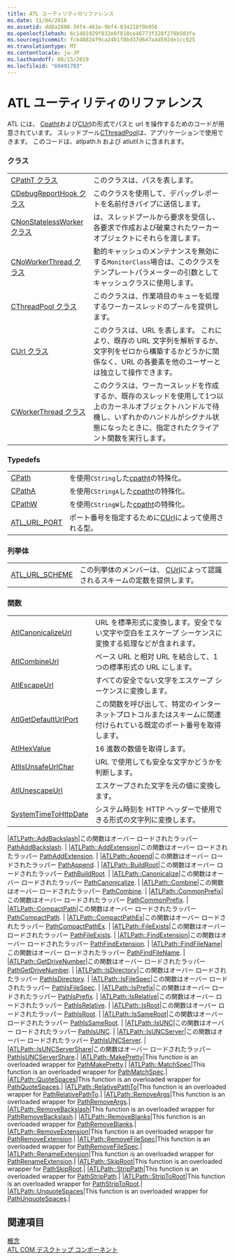 ```yaml
---
title: ATL ユーティリティのリファレンス
ms.date: 11/04/2016
ms.assetid: dd8a2888-34f4-461e-9bf4-834218f9b95b
ms.openlocfilehash: 6c1481929f832e6f810ce46773f328f278b503fa
ms.sourcegitcommit: fcb48824f9ca24b1f8bd37d647a4d592de1cc925
ms.translationtype: MT
ms.contentlocale: ja-JP
ms.lasthandoff: 08/15/2019
ms.locfileid: "69491703"
---
```

# <a name="atl-utilities-reference"></a>ATL ユーティリティのリファレンス

ATL には、 [Cpatht](../atl/reference/cpatht-class.md)および[CUrl](../atl/reference/curl-class.md)の形式でパスと url を操作するためのコードが用意されています。 スレッドプール[CThreadPool](../atl/reference/cthreadpool-class.md)は、アプリケーションで使用できます。 このコードは、atlpath.h および atlutil.h に含まれます。

### <a name="classes"></a>クラス

|||
|-|-|
|[CPathT クラス](../atl/reference/cpatht-class.md)|このクラスは、パスを表します。|
|[CDebugReportHook クラス](../atl/reference/cdebugreporthook-class.md)|このクラスを使用して、デバッグレポートを名前付きパイプに送信します。|
|[CNonStatelessWorker クラス](../atl/reference/cnonstatelessworker-class.md)|は、スレッドプールから要求を受信し、各要求で作成および破棄されたワーカーオブジェクトにそれらを渡します。|
|[CNoWorkerThread クラス](../atl/reference/cnoworkerthread-class.md)|動的キャッシュのメンテナンスを無効にする`MonitorClass`場合は、このクラスをテンプレートパラメーターの引数としてキャッシュクラスに使用します。|
|[CThreadPool クラス](../atl/reference/cthreadpool-class.md)|このクラスは、作業項目のキューを処理するワーカースレッドのプールを提供します。|
|[CUrl クラス](../atl/reference/curl-class.md)|このクラスは、URL を表します。 これにより、既存の URL 文字列を解析するか、文字列をゼロから構築するかどうかに関係なく、URL の各要素を他のユーザーとは独立して操作できます。|
|[CWorkerThread クラス](../atl/reference/cworkerthread-class.md)|このクラスは、ワーカースレッドを作成するか、既存のスレッドを使用して1つ以上のカーネルオブジェクトハンドルで待機し、いずれかのハンドルがシグナル状態になったときに、指定されたクライアント関数を実行します。|

### <a name="typedefs"></a>Typedefs

|||
|-|-|
|[CPath](../atl/reference/atl-typedefs.md#cpath)|を使用`CString`した[cpatht](../atl/reference/cpatht-class.md)の特殊化。|
|[CPathA](../atl/reference/atl-typedefs.md#cpatha)|を使用`CStringA`した[cpatht](../atl/reference/cpatht-class.md)の特殊化。|
|[CPathW](../atl/reference/atl-typedefs.md#cpathw)|を使用`CStringW`した[cpatht](../atl/reference/cpatht-class.md)の特殊化。|
|[ATL_URL_PORT](../atl/reference/atl-typedefs.md#atl_url_port)|ポート番号を指定するために[CUrl](../atl/reference/curl-class.md)によって使用される型。|

### <a name="enums"></a>列挙体

|||
|-|-|
|[ATL_URL_SCHEME](../atl/reference/atl-url-scheme-enum.md)|この列挙体のメンバーは、 [CUrl](../atl/reference/curl-class.md)によって認識されるスキームの定数を提供します。|

### <a name="functions"></a>関数

|||
|-|-|
|[AtlCanonicalizeUrl](../atl/reference/atl-http-utility-functions.md#atlcanonicalizeurl)|URL を標準形式に変換します。安全でない文字や空白をエスケープ シーケンスに変換する処理などが含まれます。|
|[AtlCombineUrl](../atl/reference/atl-http-utility-functions.md#atlcombineurl)|ベース URL と相対 URL を結合して、1 つの標準形式の URL にします。|
|[AtlEscapeUrl](../atl/reference/atl-http-utility-functions.md#atlescapeurl)|すべての安全でない文字をエスケープ シーケンスに変換します。|
|[AtlGetDefaultUrlPort](../atl/reference/atl-http-utility-functions.md#atlgetdefaulturlport)|この関数を呼び出して、特定のインターネットプロトコルまたはスキームに関連付けられている既定のポート番号を取得します。|
|[AtlHexValue](../atl/reference/atl-text-encoding-functions.md#atlhexvalue)|16 進数の数値を取得します。|
|[AtlIsUnsafeUrlChar](../atl/reference/atl-http-utility-functions.md#atlisunsafeurlchar)|URL で使用しても安全な文字かどうかを判断します。|
|[AtlUnescapeUrl](../atl/reference/atl-http-utility-functions.md#atlunescapeurl)|エスケープされた文字を元の値に変換します。|
|[SystemTimeToHttpDate](../atl/reference/atl-http-utility-functions.md#systemtimetohttpdate)|システム時刻を HTTP ヘッダーで使用できる形式の文字列に変換します。|

|[ATLPath::AddBackslash](../atl/reference/atl-path-functions.md#addbackslash)|この関数はオーバー ロードされたラッパー [PathAddBackslash](/windows/desktop/api/shlwapi/nf-shlwapi-pathaddbackslasha
). | |[ATLPath::AddExtension](../atl/reference/atl-path-functions.md#addextension)|この関数はオーバー ロードされたラッパー [PathAddExtension](/windows/win32/api/shlwapi/nf-shlwapi-pathaddextensionw). | |[ATLPath::Append](../atl/reference/atl-path-functions.md#append)|この関数はオーバー ロードされたラッパー [PathAppend](/windows/win32/api/shlwapi/nf-shlwapi-pathappendw). | |[ATLPath::BuildRoot](../atl/reference/atl-path-functions.md#buildroot)|この関数はオーバー ロードされたラッパー [PathBuildRoot](/windows/win32/api/shlwapi/nf-shlwapi-pathbuildrootw). | |[ATLPath::Canonicalize](../atl/reference/atl-path-functions.md#canonicalize)|この関数はオーバー ロードされたラッパー [PathCanonicalize](/windows/win32/api/shlwapi/nf-shlwapi-pathcanonicalizew). | |[ATLPath::Combine](../atl/reference/atl-path-functions.md#combine)|この関数はオーバー ロードされたラッパー [PathCombine](/windows/win32/api/shlwapi/nf-shlwapi-pathcombinew). | |[ATLPath::CommonPrefix](../atl/reference/atl-path-functions.md#commonprefix)|この関数はオーバー ロードされたラッパー [PathCommonPrefix](/windows/win32/api/shlwapi/nf-shlwapi-pathcommonprefixw). | |[ATLPath::CompactPath](../atl/reference/atl-path-functions.md#compactpath)|この関数はオーバー ロードされたラッパー [PathCompactPath](/windows/win32/api/shlwapi/nf-shlwapi-pathcompactpathw). | |[ATLPath::CompactPathEx](../atl/reference/atl-path-functions.md#compactpathex)|この関数はオーバー ロードされたラッパー [PathCompactPathEx](/windows/win32/api/shlwapi/nf-shlwapi-pathcompactpathexw). | |[ATLPath::FileExists](../atl/reference/atl-path-functions.md#fileexists)|この関数はオーバー ロードされたラッパー [PathFileExists](/windows/win32/api/shlwapi/nf-shlwapi-pathfileexistsw). | |[ATLPath::FindExtension](../atl/reference/atl-path-functions.md#findextension)|この関数はオーバー ロードされたラッパー [PathFindExtension](/windows/win32/api/shlwapi/nf-shlwapi-pathfindextensionw). | |[ATLPath::FindFileName](../atl/reference/atl-path-functions.md#findfilename)|この関数はオーバー ロードされたラッパー [PathFindFileName](/windows/win32/api/shlwapi/nf-shlwapi-pathfindfilenamew). | |[ATLPath::GetDriveNumber](../atl/reference/atl-path-functions.md#getdrivenumber)|この関数はオーバー ロードされたラッパー [PathGetDriveNumber](/windows/win32/api/shlwapi/nf-shlwapi-pathgetdrivenumberw). | |[ATLPath::IsDirectory](../atl/reference/atl-path-functions.md#isdirectory)|この関数はオーバー ロードされたラッパー [PathIsDirectory](/windows/win32/api/shlwapi/nf-shlwapi-pathisdirectoryw). | |[ATLPath::IsFileSpec](../atl/reference/atl-path-functions.md#isfilespec)|この関数はオーバー ロードされたラッパー [PathIsFileSpec](/windows/win32/api/shlwapi/nf-shlwapi-pathisfilespecw). | |[ATLPath::IsPrefix](../atl/reference/atl-path-functions.md#isprefix)|この関数はオーバー ロードされたラッパー [PathIsPrefix](/windows/win32/api/shlwapi/nf-shlwapi-pathisprefixw). | |[ATLPath::IsRelative](../atl/reference/atl-path-functions.md#isrelative)|この関数はオーバー ロードされたラッパー [PathIsRelative](/windows/win32/api/shlwapi/nf-shlwapi-pathisrelativew). | |[ATLPath::IsRoot](../atl/reference/atl-path-functions.md#isroot)|この関数はオーバー ロードされたラッパー [PathIsRoot](/windows/win32/api/shlwapi/nf-shlwapi-pathisrootw). | |[ATLPath::IsSameRoot](../atl/reference/atl-path-functions.md#issameroot)|この関数はオーバー ロードされたラッパー [PathIsSameRoot](/windows/win32/api/shlwapi/nf-shlwapi-pathissamerootw). | |[ATLPath::IsUNC](../atl/reference/atl-path-functions.md#isunc)|この関数はオーバー ロードされたラッパー [PathIsUNC](/windows/win32/api/shlwapi/nf-shlwapi-pathisuncw). | |[ATLPath::IsUNCServer](../atl/reference/atl-path-functions.md#isuncserver)|この関数はオーバー ロードされたラッパー [PathIsUNCServer](/windows/win32/api/shlwapi/nf-shlwapi-pathisuncserverw). | |[ATLPath::IsUNCServerShare](../atl/reference/atl-path-functions.md#isuncservershare)|この関数はオーバー ロードされたラッパー [PathIsUNCServerShare](/windows/win32/api/shlwapi/nf-shlwapi-pathisuncserversharew).| |[ATLPath::MakePretty](../atl/reference/atl-path-functions.md#makepretty)|This function is an overloaded wrapper for [PathMakePretty](/windows/win32/api/shlwapi/nf-shlwapi-pathmakeprettyw).| |[ATLPath::MatchSpec](../atl/reference/atl-path-functions.md#matchspec)|This function is an overloaded wrapper for [PathMatchSpec](/windows/win32/api/shlwapi/nf-shlwapi-pathmatchspecw).| |[ATLPath::QuoteSpaces](../atl/reference/atl-path-functions.md#quotespaces)|This function is an overloaded wrapper for [PathQuoteSpaces](/windows/win32/api/shlwapi/nf-shlwapi-pathquotespacesw).| |[ATLPath::RelativePathTo](../atl/reference/atl-path-functions.md#relativepathto)|This function is an overloaded wrapper for [PathRelativePathTo](/windows/win32/api/shlwapi/nf-shlwapi-pathrelativepathtow).| |[ATLPath::RemoveArgs](../atl/reference/atl-path-functions.md#removeargs)|This function is an overloaded wrapper for [PathRemoveArgs](/windows/win32/api/shlwapi/nf-shlwapi-pathremoveargsw).| |[ATLPath::RemoveBackslash](../atl/reference/atl-path-functions.md#removebackslash)|This function is an overloaded wrapper for [PathRemoveBackslash](/windows/win32/api/shlwapi/nf-shlwapi-pathremovebackslashw).| |[ATLPath::RemoveBlanks](../atl/reference/atl-path-functions.md#removeblanks)|This function is an overloaded wrapper for [PathRemoveBlanks](/windows/win32/api/shlwapi/nf-shlwapi-pathremoveblanksw).| |[ATLPath::RemoveExtension](../atl/reference/atl-path-functions.md#removeextension)|This function is an overloaded wrapper for [PathRemoveExtension](/windows/win32/api/shlwapi/nf-shlwapi-pathremoveextensionw).| |[ATLPath::RemoveFileSpec](../atl/reference/atl-path-functions.md#removefilespec)|This function is an overloaded wrapper for [PathRemoveFileSpec](/windows/win32/api/shlwapi/nf-shlwapi-pathremovefilespecw).| |[ATLPath::RenameExtension](../atl/reference/atl-path-functions.md#renameextension)|This function is an overloaded wrapper for [PathRenameExtension](/windows/win32/api/shlwapi/nf-shlwapi-pathrenameextensionw).| |[ATLPath::SkipRoot](../atl/reference/atl-path-functions.md#skiproot)|This function is an overloaded wrapper for [PathSkipRoot](/windows/win32/api/shlwapi/nf-shlwapi-pathskiprootw).| |[ATLPath::StripPath](../atl/reference/atl-path-functions.md#strippath)|This function is an overloaded wrapper for [PathStripPath](/windows/win32/api/shlwapi/nf-shlwapi-pathstrippathw).| |[ATLPath::StripToRoot](../atl/reference/atl-path-functions.md#striptoroot)|This function is an overloaded wrapper for [PathStripToRoot](/windows/win32/api/shlwapi/nf-shlwapi-pathstriptorootw).| |[ATLPath::UnquoteSpaces](../atl/reference/atl-path-functions.md#unquotespaces)|This function is an overloaded wrapper for [PathUnquoteSpaces](/windows/win32/api/shlwapi/nf-shlwapi-pathunquotespacesw).|

## <a name="see-also"></a>関連項目

[概念](../atl/active-template-library-atl-concepts.md)<br/>
[ATL COM デスクトップ コンポーネント](../atl/atl-com-desktop-components.md)
